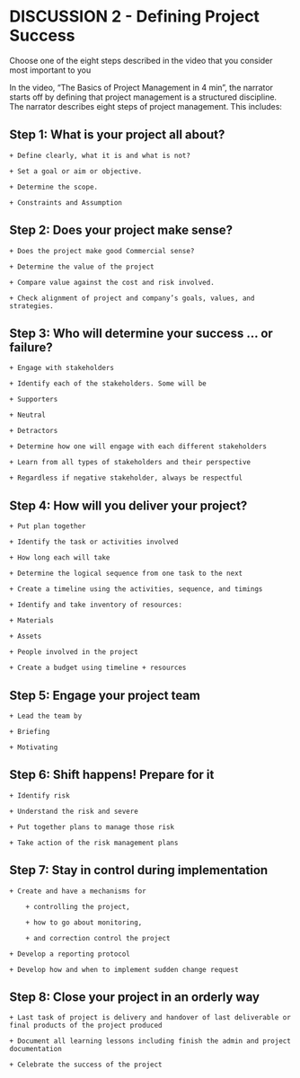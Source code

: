 # DISCUSSION 2 - Defining Project Success 
Choose one of the eight steps described in the video that you consider most important to you <br>

In the video, “The Basics of Project Management in 4 min”, the narrator starts off by defining that project management is a structured discipline. The narrator describes eight steps of project management. This includes:

## Step 1: What is your project all about? 

    + Define clearly, what it is and what is not?

    + Set a goal or aim or objective.

    + Determine the scope. 

    + Constraints and Assumption

## Step 2: Does your project make sense? 

    + Does the project make good Commercial sense?

    + Determine the value of the project 

    + Compare value against the cost and risk involved. 

    + Check alignment of project and company’s goals, values, and strategies.

## Step 3: Who will determine your success … or failure?

    + Engage with stakeholders

    + Identify each of the stakeholders. Some will be

    + Supporters

    + Neutral

    + Detractors

    + Determine how one will engage with each different stakeholders

    + Learn from all types of stakeholders and their perspective

    + Regardless if negative stakeholder, always be respectful

## Step 4: How will you deliver your project?

    + Put plan together

    + Identify the task or activities involved

    + How long each will take

    + Determine the logical sequence from one task to the next

    + Create a timeline using the activities, sequence, and timings

    + Identify and take inventory of resources:

    + Materials

    + Assets

    + People involved in the project

    + Create a budget using timeline + resources

## Step 5: Engage your project team

    + Lead the team by

    + Briefing

    + Motivating


## Step 6: Shift happens! Prepare for it

    + Identify risk

    + Understand the risk and severe

    + Put together plans to manage those risk

    + Take action of the risk management plans

## Step 7: Stay in control during implementation

    + Create and have a mechanisms for 

        + controlling the project, 

        + how to go about monitoring, 

        + and correction control the project

    + Develop a reporting protocol

    + Develop how and when to implement sudden change request 

## Step 8: Close your project in an orderly way

    + Last task of project is delivery and handover of last deliverable or final products of the project produced

    + Document all learning lessons including finish the admin and project documentation

    + Celebrate the success of the project